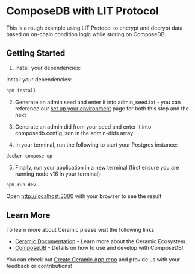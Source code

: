 # ComposeDB with LIT Protocol

This is a rough example using LIT Protocol to encrypt and decrypt data based on on-chain condition logic while storing on ComposeDB.

## Getting Started

1. Install your dependencies:

Install your dependencies:

```bash
npm install
```

2. Generate an admin seed and enter it into admin_seed.txt - you can reference our [set up your environment](https://composedb.js.org/docs/0.4.x/set-up-your-environment) page for both this step and the next

3. Generate an admin did from your seed and enter it into composedb.config.json in the admin-dids array

4. In your terminal, run the following to start your Postgres instance:

```bash
docker-compose up
```
5. Finally, run your application in a new terminal (first ensure you are running node v16 in your terminal):

```bash
npm run dev
```
Open [http://localhost:3000](http://localhost:3000) with your browser to see the result

## Learn More

To learn more about Ceramic please visit the following links

- [Ceramic Documentation](https://developers.ceramic.network/learn/welcome/) - Learn more about the Ceramic Ecosystem.
- [ComposeDB](https://composedb.js.org/) - Details on how to use and develop with ComposeDB!

You can check out [Create Ceramic App repo](https://github.com/ceramicstudio/create-ceramic-app) and provide us with your feedback or contributions! 
